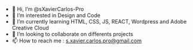 - 👋 Hi, I’m @sXavierCarlos-Pro
- 👀 I’m interested in Design and Code
- 🌱 I’m currently learning HTML, CSS, JS, REACT, Wordpress and Adobe Creative Cloud
- 💞️ I’m looking to collaborate on differents projects
- 📫 How to reach me : s.xavier.carlos.pro@gmail.com

<!---
sXavierCarlos-Pro/sXavierCarlos-Pro is a ✨ special ✨ repository because its `README.md` (this file) appears on your GitHub profile.
You can click the Preview link to take a look at your changes.
--->
